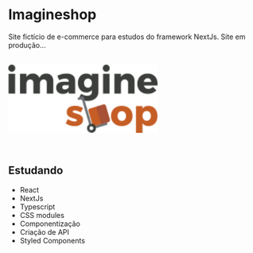 # Imagineshop

Site fictício de e-commerce para estudos do framework NextJs. Site em produção...
</br> </br>


<p>
  <img width="300px" src="https://github.com/Ranayke/imagineshop-app/blob/79158d6ac2cdbd0dc0cf3694a5382ae76b18c4f6/public/images/logo.png" />
</p>

</br>

## Estudando
* React
* NextJs
* Typescript
* CSS modules
* Componentização
* Criação de API
* Styled Components
